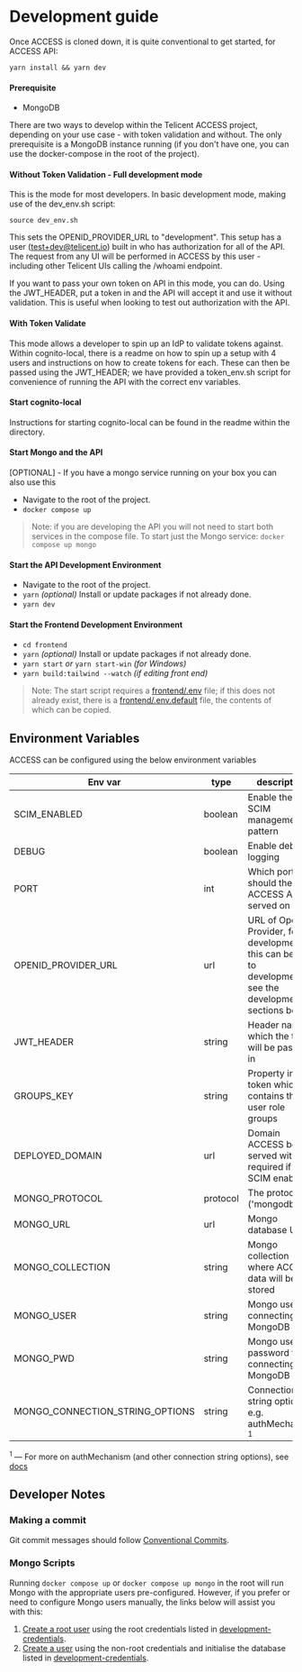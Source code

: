 # Development guide

Once ACCESS is cloned down, it is quite conventional to get started, for ACCESS API:

```
yarn install && yarn dev
```

#### Prerequisite

- MongoDB

There are two ways to develop within the Telicent ACCESS project, depending on your use case - with token validation and without. The only prerequisite is a MongoDB instance running (if you don't have one, you can use the docker-compose in the root of the project).

#### Without Token Validation - Full development mode

This is the mode for most developers. In basic development mode, making use of the dev_env.sh script:

```
source dev_env.sh
```

This sets the OPENID_PROVIDER_URL to "development". This setup has a user (test+dev@telicent.io) built in who has authorization for all of the API. The request from any UI will be performed in ACCESS by this user - including other Telicent UIs calling the /whoami endpoint.

If you want to pass your own token on API in this mode, you can do. Using the JWT_HEADER, put a token in and the API will accept it and use it without validation. This is useful when looking to test out authorization with the API.

#### With Token Validate

This mode allows a developer to spin up an IdP to validate tokens against. Within cognito-local, there is a readme on how to spin up a setup with 4 users and instructions on how to create tokens for each. These can then be passed using the JWT_HEADER; we have provided a token_env.sh script for convenience of running the API with the correct env variables.

#### Start cognito-local

Instructions for starting cognito-local can be found in the readme within the directory.

#### Start Mongo and the API

[OPTIONAL] - If you have a mongo service running on your box you can also use this

- Navigate to the root of the project.
- `docker compose up`

> Note: if you are developing the API you will not need to start both services
> in the compose file.
> To start just the Mongo service: `docker compose up mongo`

#### Start the API Development Environment

- Navigate to the root of the project.
- `yarn` _(optional)_ Install or update packages if not already done.
- `yarn dev`

#### Start the Frontend Development Environment

- `cd frontend`
- `yarn` _(optional)_ Install or update packages if not already done.
- `yarn start` _or_ `yarn start-win` _(for Windows)_
- `yarn build:tailwind --watch` _(if editing front end)_

> Note: The start script requires a [frontend/.env](./frontend/.env) file; if
> this does not already exist, there is a
> [frontend/.env.default](./frontend/.env.default) file, the contents of which
> can be copied.

## Environment Variables

ACCESS can be configured using the below environment variables

| Env var                           | type    | description                                                                                                 | default               |
| --------------------------------- | ------- | ----------------------------------------------------------------------------------------------------------- | --------------------- |
| SCIM_ENABLED                      | boolean | Enable the SCIM management pattern                                                                          | false                 |
| DEBUG                             | boolean | Enable debug logging                                                                                        | false                 |
| PORT                              | int     | Which port should the ACCESS API be served on                                                               | 8091                  |
| OPENID_PROVIDER_URL               | url     | URL of OpenID Provider, for development, this can be set to development, see the development sections below | undefined             |
| JWT_HEADER                        | string  | Header name which the token will be passed in                                                               | authorization         |
| GROUPS_KEY                        | string  | Property in the token which contains the user role groups                                                   | groups                |
| DEPLOYED_DOMAIN                   | url     | Domain ACCESS being served within - required if SCIM enabled                                                | http://localhost:8091 |
| MONGO_PROTOCOL                    | protocol| The protocol ('mongodb' | 'mongodb+srv')                                                                    | 'mongodb'             |
| MONGO_URL                         | url     | Mongo database URL                                                                                          | 127.0.0.1:27017       |
| MONGO_COLLECTION                  | string  | Mongo collection where ACCESS data will be stored                                                           | access                |
| MONGO_USER                        | string  | Mongo user for connecting to MongoDB                                                                        | telicent-access       |
| MONGO_PWD                         | string  | Mongo user password for connecting to MongoDB                                                               | password              |
| MONGO_CONNECTION_STRING_OPTIONS   | string  | Connection string options e.g. authMechanism <sup>1</sup>                                                   |                       |

<sup>1</sup> — For more on authMechanism (and other connection string options), see [docs](https://www.mongodb.com/docs/drivers/node/v6.10/fundamentals/authentication/mechanisms/)

## Developer Notes

### Making a commit

Git commit messages should follow [Conventional Commits](https://www.conventionalcommits.org/en/v1.0.0/).

### Mongo Scripts

Running `docker compose up` or `docker compose up mongo` in the root will run
Mongo with the appropriate users pre-configured. However, if you prefer or need
to configure Mongo users manually, the links below will assist you with this:

1. [Create a root user](https://www.mongodb.com/docs/manual/tutorial/configure-scram-client-authentication/#std-label-create-user-admin)
   using the root credentials listed in
   [development-credentials](#development-credentials).
2. [Create a user](https://www.mongodb.com/docs/manual/tutorial/create-users/)
   using the non-root credentials and initialise the database listed in
   [development-credentials](#development-credentials).
